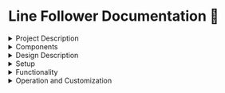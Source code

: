 # Line Follower Documentation :robot:


<details>
<summary> 
Project Description
</summary>

## Project Description
Meet **Jerry**, the Line Follower robot with a great personality. Designed to follow dark lines, this robot combines coding with a great sense of adventure. **Jerry** possesses a brain (powered by a nano Arduino board), a heart (a trusty battery), and two legs (equipped with motors and wheels). Just like any dedicated racer, it takes a few moments to prepare before starting its line-following journey, after which it run the path with speed and precision.

</details>

<details>
<summary> 
Components
</summary>

## Components

### Non-electronic:

- 1 ball caster
- Cardboard for the chassis
- 2 Wheels
- Bolts & nuts
- Zip ties (for keeping the components in place)


### Electronic:

- Arduino Nano
- Mini Breadboard
- Infrared (IR) Sensors for Line Detection
- 1 LiPo Battery for Power
- L293D motor driver
- 2 DC Motors
- Wires and Connectors

</details>

<details>
<summary> 
Design Description
</summary>

## Design Description

The main body was designed for a lightweight machine. The two motors with wheels are attached to the bottom of the body, while the Arduino, the breadboard and the battery are placed on top. The IR sensor is placed at the front of the car. This structure allows the cables and the connectors to be easyly organized. At the end of the car is the a 3rd ball which is used for stability and smoothness of the movement.The Arduino board is programmed to receive the signals from the IR sensors and adjust the speed and direction of the motors accordingly. All these components are building **Jerry**, the line follower.

</details>


<details>
<summary> 
Setup
</summary>

## Setup

![Jerry, the line follower](Jerry.webp)

</details>

<details>
<summary> 
Functionality
</summary>

## Functionality

### Line Following Algorithm

**"Jerry"** employs infrared (IR) sensors to detect and follow dark lines on a contrasting surface. The line-following algorithm ensures smooth navigation, allowing the robot to stay on course with precision.

### Speed Control

The two motors with wheels provide motion control. The speed and direction of the motors are adjusted based on the input from the IR sensors, enabling the robot to maintain its path and follow the line at an optimal speed.

### Start-up Sequence

Upon activation, **"Jerry"** undergoes a brief start-up sequence, preparing itself for the line-following adventure. This adds a touch of personality to the robot's behavior.

</details>

<details>
<summary> 
Operation and Customization
</summary>

## Operation

1. **Power On:**
   - Turn on the robot by connecting the battery.

2. **Start-up Sequence:**
   - Observe the beautiful start-up sequence as **Jerry** prepares for its journey.

3. **Line Following:**
   - Place the robot on a surface with a visible dark line.
   - Admire **"Jerry"** follows the line with agility and precision.

4. **Speed Adjustment:**
   - The robot dynamically adjusts its speed based on the complexity of the line-following task.

## Customization

Feel free to customize **Jerry** by adjusting the line-following algorithm parameters, tweaking motor speeds, or even adding additional features to enhance its personality.

